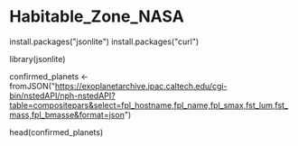 # Habitable_Zone_NASA

install.packages("jsonlite")
install.packages("curl")

library(jsonlite)

confirmed_planets <- fromJSON("https://exoplanetarchive.ipac.caltech.edu/cgi-bin/nstedAPI/nph-nstedAPI?table=compositepars&select=fpl_hostname,fpl_name,fpl_smax,fst_lum,fst_mass,fpl_bmasse&format=json")
     
head(confirmed_planets)
